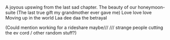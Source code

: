A joyous upswing from the last sad chapter.
The beauty of our honeymoon-suite (The last true gift my grandmother ever gave me)
Love love love
Moving up in the world
Laa dee daa
the betrayal

(Could mention working for a rideshare maybe/// /// strange people cutting the ev cord / other random stuff?)

